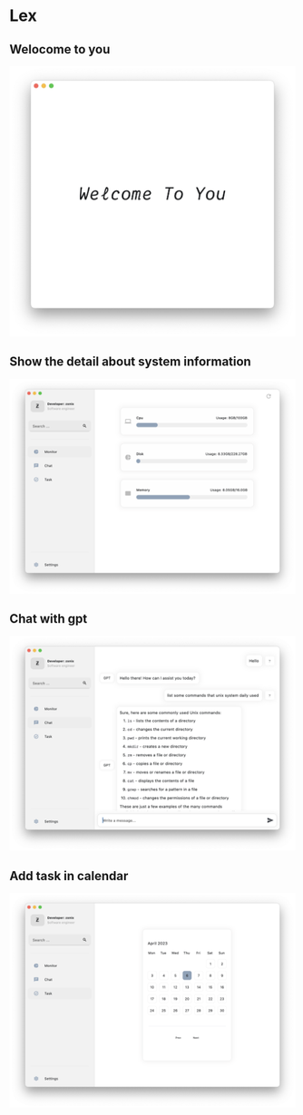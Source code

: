 # Lex

## Welocome to you

![hello](/preview/hello.png)

## Show the detail about system information

![monitor](/preview/monitor.png)

## Chat with gpt

![chat](/preview/chat.png)

## Add task in calendar

![task](/preview/task.png)
